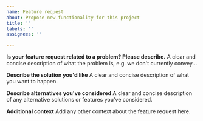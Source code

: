 ```yaml
---
name: Feature request
about: Propose new functionality for this project
title: ''
labels: ''
assignees: ''

---
```


**Is your feature request related to a problem? Please describe.**
A clear and concise description of what the problem is, e.g. we don't currently convey...

**Describe the solution you'd like**
A clear and concise description of what you want to happen.

**Describe alternatives you've considered**
A clear and concise description of any alternative solutions or features you've considered.

**Additional context**
Add any other context about the feature request here.

